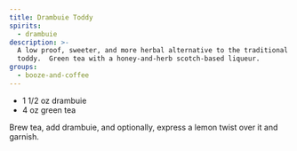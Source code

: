 ```yaml
---
title: Drambuie Toddy
spirits:
  - drambuie
description: >-
  A low proof, sweeter, and more herbal alternative to the traditional hot
  toddy.  Green tea with a honey-and-herb scotch-based liqueur.
groups:
  - booze-and-coffee
---
```


- 1 1/2 oz drambuie
- 4 oz green tea

Brew tea, add drambuie, and optionally, express a lemon twist over it and garnish.
